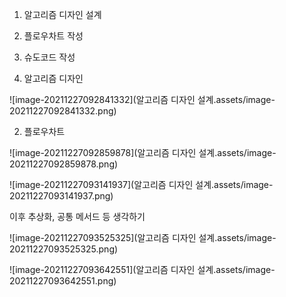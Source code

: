 1. 알고리즘 디자인 설계
2. 플로우차트 작성
3. 슈도코드 작성



1.  알고리즘 디자인

![image-20211227092841332](알고리즘 디자인 설계.assets/image-20211227092841332.png)



2. 플로우차트

![image-20211227092859878](알고리즘 디자인 설계.assets/image-20211227092859878.png)

![image-20211227093141937](알고리즘 디자인 설계.assets/image-20211227093141937.png)



이후 추상화, 공통 메서드 등 생각하기



![image-20211227093525325](알고리즘 디자인 설계.assets/image-20211227093525325.png)

![image-20211227093642551](알고리즘 디자인 설계.assets/image-20211227093642551.png)